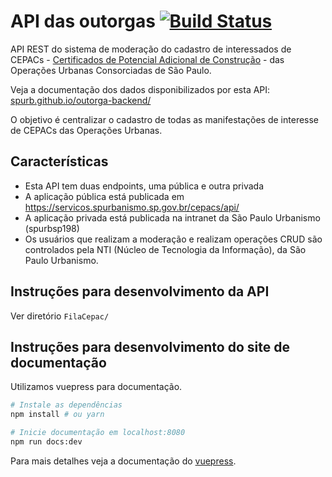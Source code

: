 # API das outorgas [![Build Status](https://travis-ci.org/SPURB/outorga-backend.svg?branch=master)](https://travis-ci.org/SPURB/outorga-backend)

API REST do sistema de moderação do cadastro de interessados de CEPACs - [Certificados de Potencial Adicional de Construção](https://www.prefeitura.sp.gov.br/cidade/secretarias/urbanismo/sp_urbanismo/cepac/index.php?p=19456) - das Operações Urbanas Consorciadas de São Paulo.

Veja a documentação dos dados disponibilizados por esta API:
[spurb.github.io/outorga-backend/](http://spurb.github.io/outorga-backend/)

O objetivo é centralizar o cadastro de todas as manifestações de interesse de CEPACs das Operações Urbanas.

## Características
 - Esta API tem duas endpoints, uma pública e outra privada 
 - A aplicação pública está publicada em https://servicos.spurbanismo.sp.gov.br/cepacs/api/
 - A aplicação privada está publicada na intranet da São Paulo Urbanismo (spurbsp198)
 - Os usuários que realizam a moderação e realizam operações CRUD são controlados pela NTI (Núcleo de Tecnologia da Informação), da São Paulo Urbanismo.

## Instruções para desenvolvimento da API
Ver diretório `FilaCepac/`

## Instruções para desenvolvimento do site de documentação
Utilizamos vuepress para documentação. 
```bash
# Instale as dependências
npm install # ou yarn

# Inicie documentação em localhost:8080
npm run docs:dev
```
Para mais detalhes veja a documentação do [vuepress](https://vuepress.vuejs.org/).
